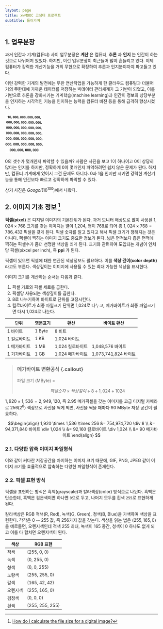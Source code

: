 ```yaml
---
layout: page
title: xwMOOC 고생대 프로젝트
subtitle: 들어가며
---
```


## 1. 업무분장

과거 인간과 기계(컴퓨터) 사이 업무분장은 **계산** 은 컴퓨터, **추론** 과 **인지** 는 인간이 하는 것으로 나뉘어져 있었다.
하지만, 이런 업무분장이 최근들어 많이 흔들리고 있다. 이제 컴퓨터가 강력한 계산기능을 거의 무한으로 확장하여
추론과 인지분야까지 파고들고 있다. 

이런 강력한 기계의 발전에는 무한 연산작업을 가능하게 한 클라우드 컴퓨팅과 더불어 거의 무한대에 가까운 데이터를 저장하는 빅데이터 관리체계가 그 기반이 되었고, 이를 기반으로 추론을 강화시키는 기계학습(machine learning)과 인간이 정보의 상당부분을 인지하는 시각적인 기능을 인지하는 능력을 컴퓨터 비젼 등을 통해 급격히 향상시켰다.

<img src="fig/google-zeros.jpg" alt="구글 0" width="25%">

0의 갯수가 몇개인지 파악할 수 있을까? 사람은 사진을 보고 1이 하나이고 0이 상당히 많다는 인지를 하지만, 정확하게 0이 몇개인지 파악하려면 쉽지 않은 문제가 된다. 하지만, 컴퓨터 기계에게 있어서 그건 문제도 아니다. 0과 1을 인지만 시키면 강력한 계산기능을 통해 인간보다 빠르고 정확하게 파악할 수 있다.

상기 사진은 $Googol(10^{100})$에서 나왔다.


## 2. 이미지 기초 정보 [^image-size]

[^image-size]: [How do I calculate the file size for a digital image?](http://4nsi.com/faq/how-do-i-calculate-the-file-size-for-a-digital-image)

**픽셀(pixel)** 은 디지털 이미지의 기본단위가 된다. 과거 모니터 해상도로 많이 사용된 $1,024 \times 768$ 크기를 갖는 이미지는 열이 1,204, 행이 768로 되어 총 $1,024 \times 768 = 786,432$ 픽셀을 갖게 된다. 픽셀 숫자를 알고 있다고 해서 픽셀 크기가 정해지는 것은 아니다. 펙셀이 찍히는 이미지 크기도 중요한 정보가 된다. 넓은 면적보다 좁은 면적에 찍히는 픽셀수가 좀더 선명한 색상을 띄게 된다. 크기와 관련하여 도입되는 개념이 인치당 픽셀(pixcel per inch), 즉 **ppi** 가 된다.

픽셀이 있으면 픽셀에 대한 연관된 색상정보도 필요하다. 이를 **색상 깊이(color depth)** 라고도 부른다.
색상깊이는 이미지에 사용될 수 있는 최대 가능한 색상을 표시한다. 

이미지 크기를 계산하는 순서는 다음과 같다.

1. 픽셀 가로와 픽셀 세로를 곱한다.
1. 픽셀당 사용되는 색상깊이를 곱한다.
1. 8로 나누기하여 바이트로 단위를 고정시킨다.
1. 킬로바이트가 최종 파일크기 단위면 1,024로 나누고, 메가바이트가 최종 파일크기면 다시 1,024로 나눈다. 

|    단위    |  영문표기  |      환산     |   바이트 환산 |
|-----------|----------|---------------|-----------------|
| 1 바이트    |  1 Byte  |   8 비트        |     |
| 1 킬로바이트 |  1 KB    | 1,024 바이트     |     |
| 1 메가바이트 |  1 MB    | 1,024 킬로바이트  |      1,048,576 바이트 |
| 1 기가바이트 |  1 GB    | 1,024 메가바이트  |  1,073,741,824 바이트  |

> ### 메가바이트 변환공식 {.callout}
> 
> 파일 크기 (MByte) = 
> 
> $$ 펙셀숫자 \times 색상깊이 \div 8 \div 1,024 \div 1024 $$

$1,920 \times 1,536 = 2,949,120$, 즉 2.95 메가픽셀을 갖는 
이미지를 고급 디지털 카메라로 $256(2^{8})$ 색상으로 사진을 찍게 되면, 사진을 찍을 때마다 90 MByte 저장 공간이 필요하다.

$$\begin{align}
 1,920 \times 1,536 \times 256 &= 754,974,720 \div 8 \\
                                 &= 94,371,840 바이트 \div 1,024 \\
                                 &= 92,160 킬로바이트 \div 1,024  \\
                                 &= 90 메가바이트 \end{align}
$$ 

### 2.1. 다양한 압축 이미지 파일형식

이와 같이 커다란 저장공간을 차지하는 이미지 크기 때문에, GIF, PNG, JPEG 같이 이미지 크기를 효율적으로 압축하는 다양한 파일형식이 존재한다. 

### 2.2. 픽셀 표현 방식

픽셀을 표현하는 방식은 흑백(grayscale)과 칼라색상(color) 방식으로 나뉜다. 
흑백은 단순한데, 흑백은 검은색이면 하나면 `0`으로 두고, 나머지 모두를 흰색 `255`로 표현하게 된다.

칼라색상은 RGB 적색(R, Red), 녹색(G, Green), 청색(B, Blue)을 가색하여 색상을 표현한다. 각각은 0 -- 255 값, 즉 256가지 값을 갖는다. 색상을 읽는 법은 $(255,165,0)$을 예로들면, 오렌지색인데 적색 255 최대, 녹색이 165 중간, 청색이 0 하나도 없게 되고 이를 다 합치면 오렌지색이 된다. 

|  색상   |  RGB 표현     |
|--------|--------------|
| 적색    | (255, 0, 0) |
| 녹색    | (0, 255, 0) |
| 청색    | (0, 0, 255) |
| 노랑색   | (255, 255, 0) |
| 갈색    | (165, 42, 42) |
| 오렌지색 |  (255, 165, 0) |
| 검정색   | (0, 0, 0) |
| 흰색    | (255, 255, 255) |


